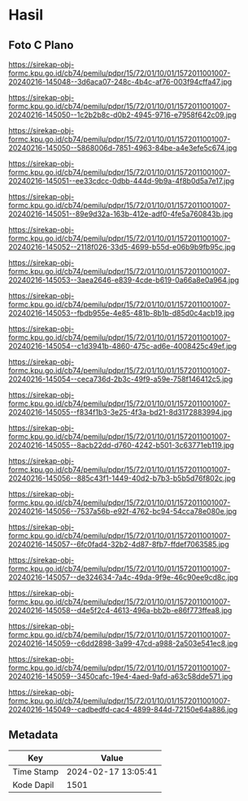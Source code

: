 # Hasil

## Foto C Plano

https://sirekap-obj-formc.kpu.go.id/cb74/pemilu/pdpr/15/72/01/10/01/1572011001007-20240216-145048--3d6aca07-248c-4b4c-af76-003f94cffa47.jpg

https://sirekap-obj-formc.kpu.go.id/cb74/pemilu/pdpr/15/72/01/10/01/1572011001007-20240216-145050--1c2b2b8c-d0b2-4945-9716-e7958f642c09.jpg

https://sirekap-obj-formc.kpu.go.id/cb74/pemilu/pdpr/15/72/01/10/01/1572011001007-20240216-145050--5868006d-7851-4963-84be-a4e3efe5c674.jpg

https://sirekap-obj-formc.kpu.go.id/cb74/pemilu/pdpr/15/72/01/10/01/1572011001007-20240216-145051--ee33cdcc-0dbb-444d-9b9a-4f8b0d5a7e17.jpg

https://sirekap-obj-formc.kpu.go.id/cb74/pemilu/pdpr/15/72/01/10/01/1572011001007-20240216-145051--89e9d32a-163b-412e-adf0-4fe5a760843b.jpg

https://sirekap-obj-formc.kpu.go.id/cb74/pemilu/pdpr/15/72/01/10/01/1572011001007-20240216-145052--2118f026-33d5-4699-b55d-e06b9b9fb95c.jpg

https://sirekap-obj-formc.kpu.go.id/cb74/pemilu/pdpr/15/72/01/10/01/1572011001007-20240216-145053--3aea2646-e839-4cde-b619-0a66a8e0a964.jpg

https://sirekap-obj-formc.kpu.go.id/cb74/pemilu/pdpr/15/72/01/10/01/1572011001007-20240216-145053--fbdb955e-4e85-481b-8b1b-d85d0c4acb19.jpg

https://sirekap-obj-formc.kpu.go.id/cb74/pemilu/pdpr/15/72/01/10/01/1572011001007-20240216-145054--c1d3941b-4860-475c-ad6e-4008425c49ef.jpg

https://sirekap-obj-formc.kpu.go.id/cb74/pemilu/pdpr/15/72/01/10/01/1572011001007-20240216-145054--ceca736d-2b3c-49f9-a59e-758f146412c5.jpg

https://sirekap-obj-formc.kpu.go.id/cb74/pemilu/pdpr/15/72/01/10/01/1572011001007-20240216-145055--f834f1b3-3e25-4f3a-bd21-8d3172883994.jpg

https://sirekap-obj-formc.kpu.go.id/cb74/pemilu/pdpr/15/72/01/10/01/1572011001007-20240216-145055--8acb22dd-d760-4242-b501-3c63771eb119.jpg

https://sirekap-obj-formc.kpu.go.id/cb74/pemilu/pdpr/15/72/01/10/01/1572011001007-20240216-145056--885c43f1-1449-40d2-b7b3-b5b5d76f802c.jpg

https://sirekap-obj-formc.kpu.go.id/cb74/pemilu/pdpr/15/72/01/10/01/1572011001007-20240216-145056--7537a56b-e92f-4762-bc94-54cca78e080e.jpg

https://sirekap-obj-formc.kpu.go.id/cb74/pemilu/pdpr/15/72/01/10/01/1572011001007-20240216-145057--6fc0fad4-32b2-4d87-8fb7-ffdef7063585.jpg

https://sirekap-obj-formc.kpu.go.id/cb74/pemilu/pdpr/15/72/01/10/01/1572011001007-20240216-145057--de324634-7a4c-49da-9f9e-46c90ee9cd8c.jpg

https://sirekap-obj-formc.kpu.go.id/cb74/pemilu/pdpr/15/72/01/10/01/1572011001007-20240216-145058--d4e5f2c4-4613-496a-bb2b-e86f773ffea8.jpg

https://sirekap-obj-formc.kpu.go.id/cb74/pemilu/pdpr/15/72/01/10/01/1572011001007-20240216-145059--c6dd2898-3a99-47cd-a988-2a503e541ec8.jpg

https://sirekap-obj-formc.kpu.go.id/cb74/pemilu/pdpr/15/72/01/10/01/1572011001007-20240216-145059--3450cafc-19e4-4aed-9afd-a63c58dde571.jpg

https://sirekap-obj-formc.kpu.go.id/cb74/pemilu/pdpr/15/72/01/10/01/1572011001007-20240216-145049--cadbedfd-cac4-4899-844d-72150e64a886.jpg


## Metadata

| Key        | Value               |
| ---------- | ------------------- |
| Time Stamp | 2024-02-17 13:05:41 |
| Kode Dapil | 1501                |



